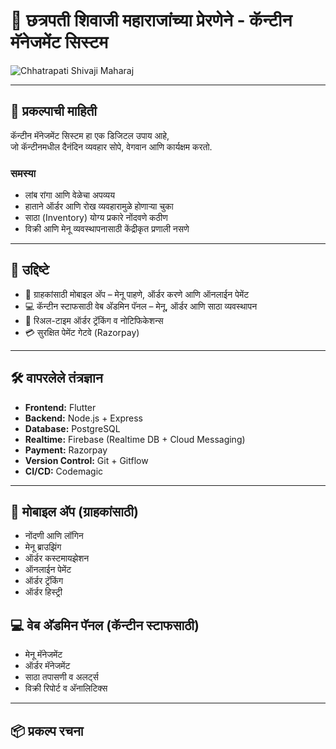 # 🙏 छत्रपती शिवाजी महाराजांच्या प्रेरणेने - कॅन्टीन मॅनेजमेंट सिस्टम

![Chhatrapati Shivaji Maharaj](https://github.com/25sarvesh2005/v0-canteen-management-system/blob/main/public/Screenshot%202025-09-28%20164220.png)

---

## 📖 प्रकल्पाची माहिती

कॅन्टीन मॅनेजमेंट सिस्टम हा एक डिजिटल उपाय आहे,  
जो कॅन्टीनमधील दैनंदिन व्यवहार सोपे, वेगवान आणि कार्यक्षम करतो.  

### समस्या
- लांब रांगा आणि वेळेचा अपव्यय  
- हाताने ऑर्डर आणि रोख व्यवहारामुळे होणाऱ्या चुका  
- साठा (Inventory) योग्य प्रकारे नोंदवणे कठीण  
- विक्री आणि मेनू व्यवस्थापनासाठी केंद्रीकृत प्रणाली नसणे  

---

## 🎯 उद्दिष्टे

- 📱 ग्राहकांसाठी मोबाइल अ‍ॅप – मेनू पाहणे, ऑर्डर करणे आणि ऑनलाईन पेमेंट  
- 💻 कॅन्टीन स्टाफसाठी वेब अ‍ॅडमिन पॅनल – मेनू, ऑर्डर आणि साठा व्यवस्थापन  
- 🔔 रिअल-टाइम ऑर्डर ट्रॅकिंग व नोटिफिकेशन्स  
- 💳 सुरक्षित पेमेंट गेटवे (Razorpay)  

---

## 🛠️ वापरलेले तंत्रज्ञान

- **Frontend:** Flutter  
- **Backend:** Node.js + Express  
- **Database:** PostgreSQL  
- **Realtime:** Firebase (Realtime DB + Cloud Messaging)  
- **Payment:** Razorpay  
- **Version Control:** Git + Gitflow  
- **CI/CD:** Codemagic  

---

## 📱 मोबाइल अ‍ॅप (ग्राहकांसाठी)
- नोंदणी आणि लॉगिन  
- मेनू ब्राउझिंग  
- ऑर्डर कस्टमायझेशन  
- ऑनलाईन पेमेंट  
- ऑर्डर ट्रॅकिंग  
- ऑर्डर हिस्ट्री  

## 💻 वेब अ‍ॅडमिन पॅनल (कॅन्टीन स्टाफसाठी)
- मेनू मॅनेजमेंट  
- ऑर्डर मॅनेजमेंट  
- साठा तपासणी व अलर्ट्स  
- विक्री रिपोर्ट व अ‍ॅनालिटिक्स  

---

## 📦 प्रकल्प रचना

